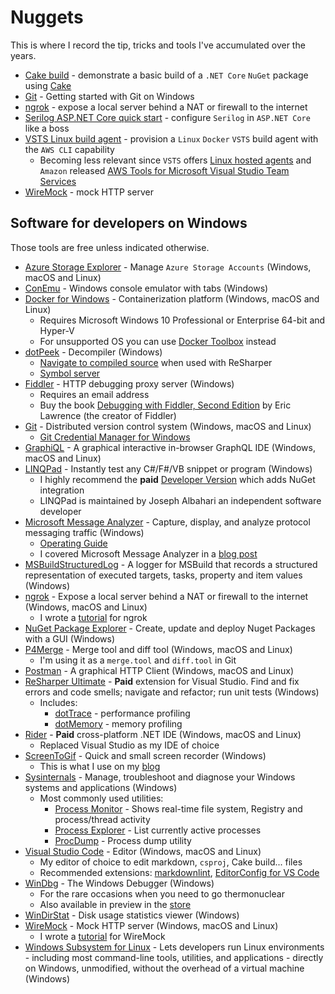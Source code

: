 # Nuggets

This is where I record the tip, tricks and tools I've accumulated over the years.

- [Cake build][cake-build] - demonstrate a basic build of a `.NET Core` `NuGet` package using [Cake][cake]
- [Git][git-tutotial] - Getting started with Git on Windows
- [ngrok][ngrok-tutorial] - expose a local server behind a NAT or firewall to the internet
- [Serilog ASP.NET Core quick start][serilog-aspnet-core] - configure `Serilog` in `ASP.NET Core` like a boss
- [VSTS Linux build agent][vsts-linux-agent] - provision a `Linux` `Docker` `VSTS` build agent with the `AWS CLI` capability
  - Becoming less relevant since `VSTS` offers [Linux hosted agents][linux-hosted-agents] and `Amazon` released [AWS Tools for Microsoft Visual Studio Team Services][aws-tools]
- [WireMock][wire-mock-tutorial] - mock HTTP server

## Software for developers on Windows

Those tools are free unless indicated otherwise.

- [Azure Storage Explorer][azure-storage-explorer] - Manage `Azure Storage Accounts` (Windows, macOS and Linux)
- [ConEmu][con-emu] - Windows console emulator with tabs (Windows)
- [Docker for Windows][docker-windows] - Containerization platform (Windows, macOS and Linux)
  - Requires Microsoft Windows 10 Professional or Enterprise 64-bit and Hyper-V
  - For unsupported OS you can use [Docker Toolbox][docker-toolbox] instead
- [dotPeek][dot-peek] - Decompiler (Windows)
  - [Navigate to compiled source][dot-peek-navigate-compiled] when used with ReSharper
  - [Symbol server][dot-peek-symbol-server]
- [Fiddler][fiddler] - HTTP debugging proxy server (Windows)
  - Requires an email address
  - Buy the book [Debugging with Fiddler, Second Edition][debugging-with-fiddler] by Eric Lawrence (the creator of Fiddler)
- [Git][git] - Distributed version control system (Windows, macOS and Linux)
  - [Git Credential Manager for Windows][git-credential-manager]
- [GraphiQL][graphi-ql] - A graphical interactive in-browser GraphQL IDE (Windows, macOS and Linux)
- [LINQPad][linq-pad] - Instantly test any C#/F#/VB snippet or program (Windows)
  - I highly recommend the **paid** [Developer Version][linq-pad-developer] which adds NuGet integration
  - LINQPad is maintained by Joseph Albahari an independent software developer
- [Microsoft Message Analyzer][microsoft-message-analyzer] - Capture, display, and analyze protocol messaging traffic (Windows)
  - [Operating Guide][microsoft-message-analyzer-operating-guide]
  - I covered Microsoft Message Analyzer in a [blog post][blog-netsh]
- [MSBuildStructuredLog][ms-build-structured-log] - A logger for MSBuild that records a structured representation of executed targets, tasks, property and item values (Windows)
- [ngrok][ngrok] - Expose a local server behind a NAT or firewall to the internet (Windows, macOS and Linux)
  - I wrote a [tutorial][ngrok-tutorial] for ngrok
- [NuGet Package Explorer][nuget-package-explorer] - Create, update and deploy Nuget Packages with a GUI (Windows)
- [P4Merge][p4-merge] - Merge tool and diff tool (Windows, macOS and Linux)
  - I'm using it as a `merge.tool` and `diff.tool` in Git
- [Postman][postman] - A graphical HTTP Client (Windows, macOS and Linux)
- [ReSharper Ultimate][resharper-ultimate] - **Paid** extension for Visual Studio. Find and fix errors and code smells; navigate and refactor; run unit tests (Windows)
  - Includes:
    - [dotTrace][dot-trace] - performance profiling
    - [dotMemory][dot-memory] - memory profiling
- [Rider][rider] - **Paid** cross-platform .NET IDE (Windows, macOS and Linux)
  - Replaced Visual Studio as my IDE of choice
- [ScreenToGif][screen-to-gif] - Quick and small screen recorder (Windows)
  - This is what I use on my [blog][blog]
- [Sysinternals][sysinternals] - Manage, troubleshoot and diagnose your Windows systems and applications (Windows)
  - Most commonly used utilities:
    - [Process Monitor][procmon] - Shows real-time file system, Registry and process/thread activity
    - [Process Explorer][process-explorer] - List currently active processes
    - [ProcDump][proc-dump] - Process dump utility
- [Visual Studio Code][visual-studio-code] - Editor (Windows, macOS and Linux)
  - My editor of choice to edit markdown, `csproj`, Cake build... files
  - Recommended extensions: [markdownlint][markdownlint], [EditorConfig for VS Code][editor-config]
- [WinDbg][win-dbg] - The Windows Debugger (Windows)
  - For the rare occasions when you need to go thermonuclear
  - Also available in preview in the [store][win-dbg-store]
- [WinDirStat][win-dir-stat] - Disk usage statistics viewer (Windows)
- [WireMock][wire-mock] - Mock HTTP server (Windows, macOS and Linux)
  - I wrote a [tutorial][wire-mock-tutorial] for WireMock
- [Windows Subsystem for Linux][wsl] - Lets developers run Linux environments - including most command-line tools, utilities, and applications - directly on Windows, unmodified, without the overhead of a virtual machine (Windows)

[linux-hosted-agents]: https://github.com/Microsoft/vsts-agent-docker/blob/master/ubuntu/16.04/standard/Dockerfile
[aws-tools]: https://marketplace.visualstudio.com/items?itemName=AmazonWebServices.aws-vsts-tools
[cake-build]: https://github.com/gabrielweyer/cake-build
[cake]: https://cakebuild.net/
[ngrok-tutorial]: ngrok/ngrok.md
[serilog-aspnet-core]: serilog-aspnet-core/serilog-aspnet-core.md
[vsts-linux-agent]: https://github.com/gabrielweyer/vsts-linux-build-agent
[wire-mock-tutorial]: wire-mock/wire-mock.md
[azure-storage-explorer]: https://azure.microsoft.com/en-au/features/storage-explorer/
[con-emu]: https://conemu.github.io/
[docker-windows]: https://store.docker.com/editions/community/docker-ce-desktop-windows
[docker-toolbox]: https://docs.docker.com/toolbox/overview/
[dot-peek]: https://www.jetbrains.com/decompiler/
[fiddler]: https://www.telerik.com/fiddler
[debugging-with-fiddler]: https://gumroad.com/l/dwf2/
[dot-peek-symbol-server]: https://www.jetbrains.com/help/decompiler/Using_product_as_a_Symbol_Server.html
[dot-peek-navigate-compiled]: https://www.jetbrains.com/help/decompiler/Navigation_and_Search__Navigating_to_External_Sources.html
[git]: https://git-scm.com/downloads
[git-credential-manager]: https://github.com/Microsoft/Git-Credential-Manager-for-Windows
[graphi-ql]: https://github.com/graphql/graphiql
[linq-pad]: https://www.linqpad.net/
[linq-pad-developer]: https://www.linqpad.net/Purchase.aspx
[nuget-package-explorer]: https://github.com/NuGetPackageExplorer/NuGetPackageExplorer
[ngrok]: https://ngrok.com/
[p4-merge]: https://www.perforce.com/products/helix-core-apps/merge-diff-tool-p4merge
[postman]: https://www.getpostman.com/
[resharper-ultimate]: https://www.jetbrains.com/dotnet/
[dot-trace]: https://www.jetbrains.com/help/profiler/Introduction.html
[dot-memory]: https://www.jetbrains.com/help/dotmemory/Introduction.html
[rider]: https://www.jetbrains.com/rider/
[screen-to-gif]: http://www.screentogif.com/
[blog]: https://gabrielweyer.github.io/
[sysinternals]: https://docs.microsoft.com/en-us/sysinternals/
[procmon]: https://docs.microsoft.com/en-us/sysinternals/downloads/procmon
[process-explorer]: https://docs.microsoft.com/en-us/sysinternals/downloads/process-explorer
[proc-dump]: https://docs.microsoft.com/en-us/sysinternals/downloads/procdump
[visual-studio-code]: https://code.visualstudio.com/
[markdownlint]: https://marketplace.visualstudio.com/items?itemName=DavidAnson.vscode-markdownlint
[editor-config]: https://marketplace.visualstudio.com/items?itemName=EditorConfig.EditorConfig
[win-dbg]: https://developer.microsoft.com/en-us/windows/hardware/download-windbg
[win-dbg-store]: https://www.microsoft.com/en-au/store/p/windbg-preview/9pgjgd53tn86
[win-dir-stat]: https://windirstat.net/
[wire-mock]: http://wiremock.org/
[microsoft-message-analyzer]: https://www.microsoft.com/en-au/download/details.aspx?id=44226
[microsoft-message-analyzer-operating-guide]: https://technet.microsoft.com/en-us/library/jj649776.aspx
[blog-netsh]: https://gabrielweyer.github.io/2016/07/16/capture-network-packets-with-netsh/
[wsl]: https://docs.microsoft.com/en-us/windows/wsl/install-win10
[git-tutotial]: git/git.md
[ms-build-structured-log]: https://github.com/KirillOsenkov/MSBuildStructuredLog
